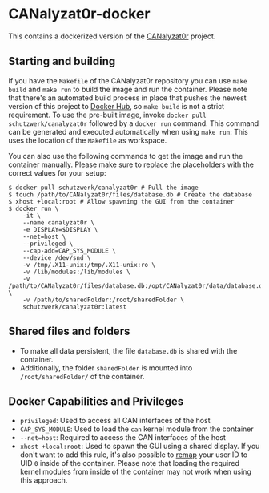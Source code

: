 # CANalyzat0r-docker

This contains a dockerized version of the [CANalyzat0r](https://github.com/schutzwerk/CANalyzat0r) project.

## Starting and building
If you have the `Makefile` of the CANalyzat0r repository you can use `make build` and `make run` to build the image and run the container. Please note that there's an automated build process in place that pushes the newest version of this project to [Docker Hub](https://hub.docker.com/r/schutzwerk/canalyzat0r/), so `make build` is not a strict requirement. To use the pre-built image, invoke `docker pull schutzwerk/canalyzat0r` followed by a `docker run` command. This command can be generated and executed automatically when using `make run`: This uses the location of the `Makefile` as workspace.

You can also use the following commands to get the image and run the container manually. Please make sure to replace the placeholders with the correct values for your setup:

```
$ docker pull schutzwerk/canalyzat0r # Pull the image
$ touch /path/to/CANalyzat0r/files/database.db # Create the database
$ xhost +local:root # Allow spawning the GUI from the container
$ docker run \
	-it \
	--name canalyzat0r \
	-e DISPLAY=$DISPLAY \
	--net=host \
	--privileged \
	--cap-add=CAP_SYS_MODULE \
	--device /dev/snd \
	-v /tmp/.X11-unix:/tmp/.X11-unix:ro \
	-v /lib/modules:/lib/modules \
	-v /path/to/CANalyzat0r/files/database.db:/opt/CANalyzat0r/data/database.db \
	-v /path/to/sharedFolder:/root/sharedFolder \
	schutzwerk/canalyzat0r:latest
```

## Shared files and folders
- To make all data persistent, the file `database.db` is shared with the container.
- Additionally, the folder `sharedFolder` is mounted into `/root/sharedFolder/` of the container.

## Docker Capabilities and Privileges

- `privileged`: Used to access all CAN interfaces of the host
- `CAP_SYS_MODULE`: Used to load the `can` kernel module from the container
- `--net=host`: Required to access the CAN interfaces of the host
- `xhost +local:root`: Used to spawn the GUI using a shared display. If you don't want to add this rule, it's also possible to [remap](https://docs.docker.com/engine/security/userns-remap/) your user ID to UID `0` inside of the container. Please note that loading the required kernel modules from inside of the container may not work when using this approach.

